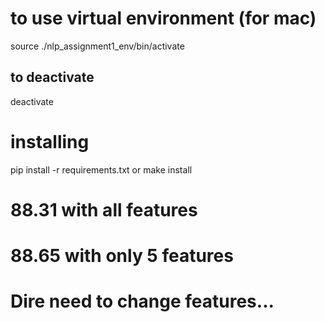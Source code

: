# to use virtual environment (for mac)

source ./nlp_assignment1_env/bin/activate

## to deactivate

deactivate

# installing

pip install -r requirements.txt or make install

# 88.31 with all features

# 88.65 with only 5 features

# Dire need to change features...
